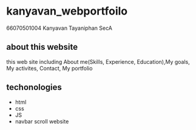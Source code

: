# kanyavan_webportfoilo
66070501004 Kanyavan Tayaniphan SecA

## about this website
this web site including About me(Skills, Experience, Education),My goals, My activites, Contact, My portfolio

## techonologies 
- html
- css
- JS
- navbar scroll website
